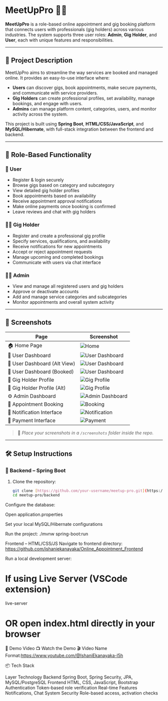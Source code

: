 # MeetUpPro 💼✨

**MeetUpPro** is a role-based online appointment and gig booking platform that connects users with professionals (gig holders) across various industries. The system supports three user roles: **Admin**, **Gig Holder**, and **User**, each with unique features and responsibilities.

---

## 🚀 Project Description

MeetUpPro aims to streamline the way services are booked and managed online. It provides an easy-to-use interface where:

- **Users** can discover gigs, book appointments, make secure payments, and communicate with service providers.
- **Gig Holders** can create professional profiles, set availability, manage bookings, and engage with users.
- **Admins** can manage platform content, categories, users, and monitor activity across the system.

This project is built using **Spring Boot**, **HTML/CSS/JavaScript**, and **MySQL/Hibernate**, with full-stack integration between the frontend and backend.

---

## 🔐 Role-Based Functionality

### 👤 User
- Register & login securely
- Browse gigs based on category and subcategory
- View detailed gig holder profiles
- Book appointments based on availability
- Receive appointment approval notifications
- Make online payments once booking is confirmed
- Leave reviews and chat with gig holders

### 🧑‍💼 Gig Holder
- Register and create a professional gig profile
- Specify services, qualifications, and availability
- Receive notifications for new appointments
- Accept or reject appointment requests
- Manage upcoming and completed bookings
- Communicate with users via chat interface

### 👨‍💼 Admin
- View and manage all registered users and gig holders
- Approve or deactivate accounts
- Add and manage service categories and subcategories
- Monitor appointments and overall system activity

---

## 📸 Screenshots

| Page | Screenshot |
|------|------------|
| 🏠 Home Page | ![Home](https://github.com/user-attachments/assets/dbb47a26-fc43-4044-ba3a-604f46371659) |
| 👤 User Dashboard | ![User Dashboard](https://github.com/user-attachments/assets/26ac6e55-5461-4554-bcbf-05a9f4d525bf) |
| 👤 User Dashboard (Alt View) | ![User Dashboard](https://github.com/user-attachments/assets/b0b9828f-68fa-4f7f-8dc9-38f23e8cd2ea) |
| 👤 User Dashboard (Booked) | ![User Dashboard](https://github.com/user-attachments/assets/05eea35d-91a2-490d-8c13-c495b707015e) |
| 🎯 Gig Holder Profile | ![Gig Profile](https://github.com/user-attachments/assets/bd40b582-8f88-4c4d-a2fc-cb29f4292a83) |
| 🎯 Gig Holder Profile (Alt) | ![Gig Profile](https://github.com/user-attachments/assets/861fe00f-6f98-432f-afa2-0aa6f874faa8) |
| ⚙️ Admin Dashboard | ![Admin Dashboard](https://github.com/user-attachments/assets/7620c1d7-fc0e-46f9-abc5-ebec81a95d5c) |
| 📅 Appointment Booking | ![Booking](https://github.com/user-attachments/assets/0f42e489-354c-4b61-8bab-0c521e407cfb) |
| 💬 Notification Interface | ![Notification](https://github.com/user-attachments/assets/679752be-66de-4eba-9597-28e2e08bd3bf) |
| 💸 Payment Interface | ![Payment](https://github.com/user-attachments/assets/1667aefe-6caa-45f5-b447-d50ca41e8365) |

> 📁 *Place your screenshots in a `/screenshots` folder inside the repo.*

---

## 🛠️ Setup Instructions

### 🔧 Backend – Spring Boot

1. Clone the repository:
   ```bash
   git clone [https://github.com/your-username/meetup-pro.git](https://github.com/ishaniekanayaka/Online_Appointment_PlatForm)
   cd meetup-pro/backend

Configure the database:

Open application.properties

Set your local MySQL/Hibernate configurations

Run the project: ./mvnw spring-boot:run

Frontend – HTML/CSS/JS
Navigate to frontend directory: https://github.com/ishaniekanayaka/Online_Appointment_Frontend


Run a local development server:
# If using Live Server (VSCode extension)
live-server
# OR open index.html directly in your browser

🎥 Demo Video
📺 Watch the Demo
🎬 Video Name Format:https://www.youtube.com/@IshaniEkanayaka-l5h

📦 Tech Stack

Layer	Technology
Backend	Spring Boot, Spring Security, JPA, MySQL/PostgreSQL
Frontend	HTML, CSS, JavaScript, Bootstrap
Authentication	Token-based role verification
Real-time Features	Notifications, Chat System
Security	Role-based access, activation checks

